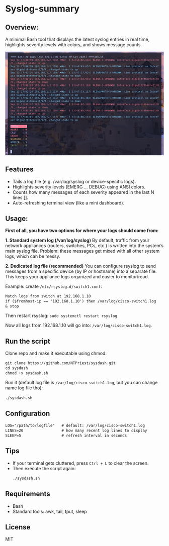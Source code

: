# Syslog-summary

## Overview:
A minimal Bash tool that displays the latest syslog entries in real time, highlights severity levels with colors, and shows message counts.

![alt SyslogPic](screenshotB.png)

## Features
- Tails a log file (e.g. /var/log/syslog or device-specific logs).
- Highlights severity levels (EMERG … DEBUG) using ANSI colors.
- Counts how many messages of each severity appeared in the last N lines [].
- Auto-refreshing terminal view (like a mini dashboard).

## Usage:
**First of all, you have two options for where your logs should come from:**

**1. Standard system log (/var/log/syslog)**
By default, traffic from your network appliances (routers, switches, PCs, etc.) is written into the system’s main syslog file.
Problem: these messages get mixed with all other system logs, which can be messy.

**2. Dedicated log file (recommended)**
You can configure rsyslog to send messages from a specific device (by IP or hostname) into a separate file.
This keeps your appliance logs organized and easier to monitor/read.

Example: create ```/etc/rsyslog.d/switch1.conf```:

```
Match logs from switch at 192.168.1.10
if ($fromhost-ip == '192.168.1.10') then /var/log/cisco-switch1.log
& stop
```
Then restart rsyslog:
```sudo systemctl restart rsyslog```

Now all logs from 192.168.1.10 will go into:
 ```/var/log/cisco-switch1.log```.

## Run the script

Clone repo and make it executable using chmod:
``` 
git clone https://github.com/NTPriest/sysdash.git
cd sysdash
chmod +x sysdash.sh
```

Run it (default log file is ```/var/log/cisco-switch1.log```, but you can change name log file tho):

```./sysdash.sh```

## Configuration
``` 
LOG="/path/to/logfile"   # default: /var/log/cisco-switch1.log
LINES=20                 # how many recent log lines to display
SLEEP=5                  # refresh interval in seconds
```

## Tips
- If your terminal gets cluttered, press `Ctrl + L` to clear the screen.  
- Then execute the script again:  
  ```bash
  ./sysdash.sh

## Requirements
- Bash
- Standard tools: awk, tail, tput, sleep

## License
MIT
